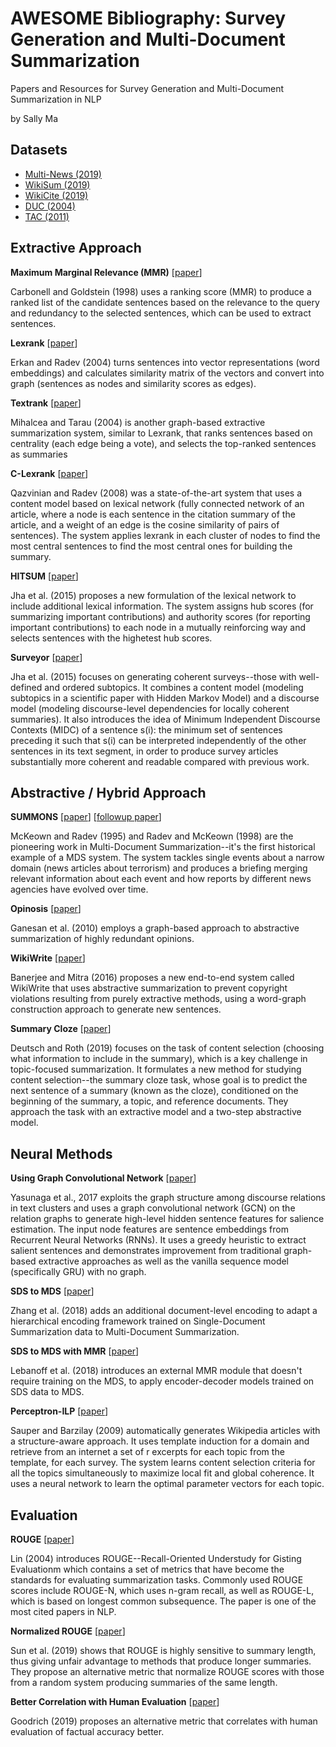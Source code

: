 # AWESOME Bibliography: Survey Generation and Multi-Document Summarization

Papers and Resources for Survey Generation and Multi-Document Summarization in NLP

by Sally Ma


## Datasets
-	[Multi-News (2019)](https://github.com/tensorflow/datasets/blob/master/tensorflow_datasets/summarization/multi_news.py)
-	[WikiSum (2019)](https://github.com/nlpyang/hiersumm)
- [WikiCite (2019)](https://github.com/CogComp/summary-cloze)
-	[DUC (2004)](https://duc.nist.gov/pubs/2004slides/duc2004.intro.pdf)
-	[TAC (2011)](https://tac.nist.gov//2011/Summarization/)


## Extractive Approach


**Maximum Marginal Relevance (MMR)** [[paper](http://www.cs.cmu.edu/~jgc/publication/The_Use_MMR_Diversity_Based_LTMIR_1998.pdf)]

Carbonell and Goldstein (1998) uses a ranking score (MMR) to produce a ranked list of the candidate sentences based on the relevance to the query and redundancy to the selected sentences, which can be used to extract sentences. 


**Lexrank** [[paper](https://www.aaai.org/Papers/JAIR/Vol22/JAIR-2214.pdf)]

Erkan and Radev (2004) turns sentences into vector representations (word embeddings) and calculates similarity matrix of the vectors and convert into graph (sentences as nodes and similarity scores as edges).


**Textrank** [[paper](https://web.eecs.umich.edu/~mihalcea/papers/mihalcea.emnlp04.pdf)]

Mihalcea and Tarau (2004) is another graph-based extractive summarization system, similar to Lexrank, that ranks sentences based on centrality (each edge being a vote), and selects the top-ranked sentences as summaries


**C-Lexrank** [[paper](http://www-personal.umich.edu/~vahed/papers/citsum.pdf)]

Qazvinian and Radev (2008) was a state-of-the-art system that uses a content model based on lexical network (fully connected network of an article, where a node is each sentence in the citation summary of the article, and a weight of an edge is the cosine similarity of pairs of sentences). The system applies lexrank in each cluster of nodes to find the most central sentences to find the most central ones for building the summary.

**HITSUM** [[paper](https://www.aclweb.org/anthology/P15-1043.pdf)]

Jha et al. (2015) proposes a new formulation of the lexical network to include additional lexical information. The system assigns hub scores (for summarizing important contributions) and authority scores (for reporting important contributions) to each node in a mutually reinforcing way and selects sentences with the highetest hub scores.


**Surveyor** [[paper](https://citeseerx.ist.psu.edu/viewdoc/download?doi=10.1.1.947.5532&rep=rep1&type=pdf)]

Jha et al. (2015) focuses on generating coherent surveys--those with well-defined and ordered subtopics. It combines a content model (modeling subtopics in a scientific paper with Hidden Markov Model) and a discourse model (modeling discourse-level dependencies for locally coherent summaries). It also introduces the idea of Minimum Independent Discourse Contexts (MIDC) of a sentence s(i): the minimum set of sentences preceding it such that s(i) can be interpreted independently of the other sentences in its text segment, in order to produce survey articles substantially more coherent and readable compared with previous work.


## Abstractive / Hybrid Approach

**SUMMONS** [[paper](http://www.cs.columbia.edu/nlp/papers/1995/mckeown_radev_95.pdf)] [[followup paper](https://www.aclweb.org/anthology/J98-3005.pdf)]

McKeown and Radev (1995) and Radev and McKeown (1998) are the pioneering work in Multi-Document Summarization--it's the first historical example of a MDS system. The system tackles single events about a narrow domain (news articles about terrorism) and produces a briefing merging relevant information about each event and how reports by different news agencies have evolved over time.


**Opinosis** [[paper](https://www.aclweb.org/anthology/C10-1039.pdf)]

Ganesan et al. (2010) employs a graph-based approach to abstractive summarization of highly redundant opinions.


**WikiWrite** [[paper](https://www.ijcai.org/Proceedings/16/Papers/389.pdf)]

Banerjee and Mitra (2016) proposes a new end-to-end system called WikiWrite that uses abstractive summarization to prevent copyright violations resulting from purely extractive methods, using a word-graph construction approach to generate new sentences. 


**Summary Cloze** [[paper](https://www.aclweb.org/anthology/D19-1386/)]

Deutsch and Roth (2019) focuses on the task of content selection (choosing what information to include in the summary), which is a key challenge in topic-focused summarization. It formulates a new method for studying content selection--the summary cloze task, whose goal is to predict the next sentence of a summary (known as the cloze), conditioned on the beginning of the summary, a topic, and reference documents. They approach the task with an extractive model and a two-step abstractive model.


## Neural Methods

**Using Graph Convolutional Network** [[paper](https://www.aclweb.org/anthology/K17-1045/)]

Yasunaga et al., 2017 exploits the graph structure among discourse relations in text clusters and uses a graph convolutional network (GCN) on the relation graphs to generate high-level hidden sentence features for salience estimation. The input node features are sentence embeddings from Recurrent Neural Networks (RNNs). It uses a greedy heuristic to extract salient sentences and demonstrates improvement from traditional graph-based extractive approaches as well as the vanilla sequence model (specifically GRU) with no graph.


**SDS to MDS** [[paper](https://www.aclweb.org/anthology/K17-1045/)]

Zhang et al. (2018) adds an additional document-level encoding to adapt a hierarchical encoding framework trained on Single-Document Summarization data to Multi-Document Summarization.


**SDS to MDS with MMR** [[paper](https://www.aclweb.org/anthology/D18-1446.pdf)]

Lebanoff et al. (2018) introduces an external MMR module that doesn't require training on the MDS, to apply encoder-decoder models trained on SDS data to MDS.


**Perceptron-ILP** [[paper](https://www.aclweb.org/anthology/P09-1024/)]

Sauper and Barzilay (2009) automatically generates Wikipedia articles with a structure-aware approach. It uses template induction for a domain and retrieve from an internet a set of r excerpts for each topic from the template, for each survey. The system learns content selection criteria for all the topics simultaneously to maximize local fit and global coherence. It uses a neural network to learn the optimal parameter vectors for each topic.


## Evaluation

**ROUGE** [[paper](https://www.aclweb.org/anthology/W04-1013.pdf)]

Lin (2004) introduces ROUGE--Recall-Oriented Understudy for Gisting Evaluationm which contains a set of metrics that have become the standards for evaluating summarization tasks. Commonly used ROUGE scores include ROUGE-N, which uses n-gram recall, as well as ROUGE-L, which is based on longest common subsequence. The paper is one of the most cited papers in NLP.


**Normalized ROUGE** [[paper](https://www.aclweb.org/anthology/W19-2303/)]

Sun et al. (2019) shows that ROUGE is highly sensitive to summary length, thus giving unfair advantage to methods that produce longer summaries. They propose an alternative metric that normalize ROUGE scores with those from a random system producing summaries of the same length.


**Better Correlation with Human Evaluation** [[paper](https://arxiv.org/pdf/1905.13322.pdf)]

Goodrich (2019) proposes an alternative metric that correlates with human evaluation of factual accuracy better.


